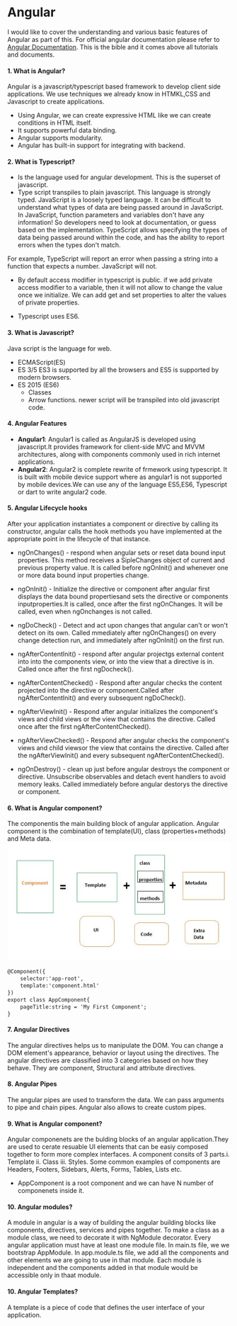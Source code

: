 # Angular
I would like to cover the understanding and various basic features of Angular as part of this. For official angular documentation please refer to [Angular Documentation](https://angular.io/docs). This is the bible and it comes above all tutorials and documents. 
#### 1. What is Angular?
Angular is a javascript/typescript based framework to develop client side applications. We use techniques we already know in HTMKL,CSS and Javascript to create applications.
* Using Angular, we can create expressive HTML like we can create conditions in HTML itself.
* It supports powerful data binding.
* Angular supports modularity.
* Angular has built-in support for integrating with backend.
#### 2. What is Typescript?
* Is the language used for angular development. This is the superset of javascript.
* Type script transpiles to plain javascript. This language is strongly typed.
	JavaScript is a loosely typed language. It can be difficult to understand what types of data are being passed around in JavaScript.
	In JavaScript, function parameters and variables don't have any information! So developers need to look at documentation, or guess based on the implementation.
	TypeScript allows specifying the types of data being passed around within the code, and has the ability to report errors when the types don't match.

For example, TypeScript will report an error when passing a string into a function that expects a number. JavaScript will not.
- By default access modifier in typescript is public. if we add private access modifier to a variable, then it will not allow to change the value once we initialize. We can add get and set properties to alter the values of private properties.

* Typescript uses ES6.
#### 3. What is Javascript?
Java script is the language for web.
* ECMAScript(ES)
* ES 3/5 
	ES3 is supported by all the browsers and ES5 is supported by modern browsers.
* ES 2015 (ES6)
	- Classes
	- Arrow functions.
newer script will be transpiled into old javascript code.
#### 4. Angular Features
* **Angular1**: Angular1 is called as AngularJS is developed using javascript.It provides framework for client-side MVC and MVVM architectures, along with components commonly used in rich internet applications.
* **Angular2**: Angular2 is complete rewrite of frmework using typescript. It is built with mobile device support where as angular1 is not supported by mobile devices.We can use any of the language ES5,ES6, Typescript or dart to write angular2 code.
#### 5. Angular Lifecycle hooks
After your application instantiates a component or directive by calling its constructor, angular calls the hook methods you have implemented at the appropriate point in the lifecycle of that instance.

* ngOnChanges() - respond when angular sets or reset data bound input properties. This method receives a SipleChanges object of current and previous property value. It is called before ngOnInit() and whenever one or more data bound input properties change.
	
* ngOnInit() - Initialize the directive or component after angular first displays the data bound propertiesand sets the directive or components inputproperties.It is called, once after the first ngOnChanges. It will be called, even when ngOnchanges is not called.
	
* ngDoCheck() - Detect and act upon changes that angular can't or won't detect on its own. Called mmediately after ngOnChanges() on every change detection run, and immediately after ngOnInit() on the first run.
	
* ngAfterContentInit() - respond after angular projectgs external content into into the components view, or into the view that a directive is in.  Called once after the first ngDocheck(). 
	
* ngAfterContentChecked() - Respond after angular checks the content projected into the directive or component.Called after ngAfterContentInit() and every subsequent ngDoCheck().
	
* ngAfterViewInit() - Respond after angular initializes the component's views and child views or the view that contains the directive. Called once after the first ngAfterContentChecked().
	
* ngAfterViewChecked() - Respond after angular checks the component's views and child viewsor the view that contains the directive. Called after the ngAfterViewInit() and every subsequent ngAfterContentChecked().
	
* ngOnDestroy() - clean up just before angular destroys the component or directive. Unsubscribe observables and detach event handlers to avoid memory leaks. Called immediately before angular destorys the directive or component.

#### 6. What is Angular component?
The componentis the main building block of angular application. Angular component is the combination of template(UI), class (properties+methods) and Meta data.
![Angular Component](https://github.com/anand-tummapudi/angular/blob/main/assets/images/angular_component.JPG)

``` import {Component} from "@angular/core";
@Component({
	selector:'app-root',
	template:'component.html'
})
export class AppComponent{
	pageTitle:string = 'My First Component';
}
```

#### 7. Angular Directives
The angular directives helps us to manipulate the DOM. You can change a DOM element's appearance, behavior or layout using the directives. The angular directives are classified into 3 categories based on how they behave. They are component, Structural and attribute directives.

#### 8. Angular Pipes
The angular pipes are used to transform the data. We can pass arguments to pipe and chain pipes. Angular also allows to create custom pipes.

#### 9. What is Angular component?
Angular componenets are the bulding blocks of an angular application.They are used to cerate resuable UI elements that can be easiy composed together to form more complex interfaces. A component consits of 3 parts.i. Template ii. Class iii. Styles. Some common examples of components are Headers, Footers, Sidebars, Alerts, Forms, Tables, Lists etc.
- AppComponent is a root component and we can have N number of componenets inside it.



#### 10. Angular modules?
A module in angular is a way of building the angular building blocks like components, directives, services and pipes together. To make a class as a module class, we need to decorate it with NgModule decorator. Every angular application must have at least one module file. In main.ts file, we we bootstrap AppModule. In app.module.ts file, we add all the components and other elements we are going to use in that module. Each module is independent and the components added in that module would be accessible only in thaat module.

#### 10. Angular Templates? 
A template is a piece of code that defines the user interface of your application. 


